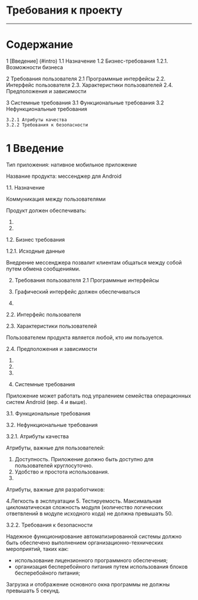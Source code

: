 ﻿# Требования к проекту
---

# Содержание

1 [Введение] (#intro)
  1.1 Назначение
  1.2 Бизнес-требования
    1.2.1. Возможности бизнеса

2 Требования пользователя
  2.1 Программные интерфейсы
  2.2. Интерфейс пользователя
  2.3. Характеристики пользователей
  2.4. Предположения и зависимости

3 Системные требования
  3.1 Функциональные требования
  3.2 Нефункциональные требования

    3.2.1 Атрибуты качества
    3.2.2 Требования к безопасности

<a name = "intro"/>

# 1 Введение

Тип приложения: нативное мобильное приложение

Название продукта: мессенджер для Android

1.1. Назначение

Коммуникация между пользователями

Продукт должен обеспечивать:

1. 

2.

1.2. Бизнес требования

1.2.1. Исходные данные

Внедрение мессенджера позвалит клиентам общаться между собой путем обмена сообщениями.

2. Требования пользователя
2.1 Программные интерфейсы

1. Графический интерфейс должен обеспечиваться  
2. 

2.2. Интерфейс пользователя


2.3. Характеристики пользователей

Пользователем продукта является любой, кто им пользуется.

2.4. Предположения и зависимости

1. 
2. 
3. 

3. Системные требования

Приложение может работать под упралением семейства операционных систем Android (вер. 4 и выше).

3.1. Функциональные требования



3.2. Нефункциональные требования

3.2.1. Атрибуты качества

Атрибуты, важные для пользователей:
1. Доступность. Приложение должно быть доступно для пользователей круглосуточно.
2. Удобство и простота использования.
3. 

Атрибуты, важные для разработчиков:

4.Легкость в эксплуатации
5. Тестируемость. Максимальная цикломатическая сложность модуля (количество логических ответвлений в модуле исходного кода) не должна превышать 50.

3.2.2. Требования к безопасности

Надежное функционирование автоматизированной системы должно быть обеспечено выполнением организационно-технических мероприятий, таких как:

- использование лицензионного программного обеспечения;
- организация бесперебойного питания путем использования блоков бесперебойного питания;

Загрузка и отображение основного окна программы не должны превышать 5 секунд. 
